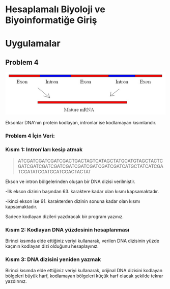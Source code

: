 
# Hesaplamalı Biyoloji ve Biyoinformatiğe Giriş
# Uygulamalar

## Problem 4

![alt text](../Resimler/exon.png)

Eksonlar DNA'nın protein kodlayan, intronlar ise kodlamayan kısımlarıdır.

### Problem 4 İçin Veri:

### Kısım 1: Intron'ları kesip atmak

> ATCGATCGATCGATCGACTGACTAGTCATAGCTATGCATGTAGCTACTCGATCGATCGATCGATCGATCGATCGATCGATCGATCATGCTATCATCGATCGATATCGATGCATCGACTACTAT

Ekson ve intron bölgelerinden oluşan bir DNA dizisi verilmiştir.

-İlk ekson dizinin başından 63. karaktere kadar olan kısmı kapsamaktadır.

-ikinci ekson ise 91. karakterden dizinin sonuna kadar olan kısmı kapsamaktadır.

Sadece kodlayan dizileri yazdıracak bir program yazınız.

### Kısım 2: Kodlayan DNA yüzdesinin hesaplanması

Birinci kısımda elde ettiğiniz veriyi kullanarak, verilen DNA dizisinin yüzde kaçının kodlayan dizi olduğunu hesaplayınız.

### Kısım 3: DNA dizisini yeniden yazmak

Birinci kısımda elde ettiğiniz veriyi kullanarak, orijinal DNA dizisini kodlayan bölgeleri büyük harf, kodlamayan bölgeleri küçük harf olacak şekilde tekrar yazdırınız.
